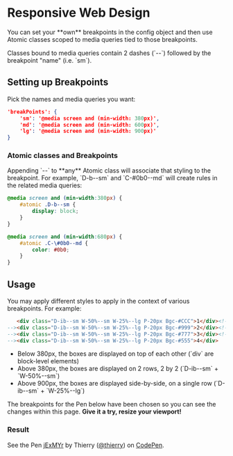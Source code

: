 # Responsive Web Design

<p>You can set your **own** breakpoints in the config object and then use Atomic classes scoped to media queries tied to those breakpoints.</p>

<p class="noteBox info">Classes bound to media queries contain 2 dashes (`--`) followed by the breakpoint &quot;name&quot; (i.e. `sm`).</p>

## Setting up Breakpoints

<p>Pick the names and media queries you want:</p>

```json
'breakPoints': {
    'sm': '@media screen and (min-width: 380px)',
    'md': '@media screen and (min-width: 600px)',
    'lg': '@media screen and (min-width: 900px)'
}
```

<h3>Atomic classes and Breakpoints</h3>

<p>Appending `--<breakpoint name>` to **any** Atomic class will associate that styling to the breakpoint. For example, `D-b--sm` and `C-#0b0--md` will create rules in the related media queries:</p>

```css
@media screen and (min-width:380px) {
    #atomic .D-b--sm {
        display: block;
    }
}

@media screen and (min-width:680px) {
    #atomic .C-\#0b0--md {
        color: #0b0;
    }
}
```

## Usage

<p>You may apply different styles to apply in the context of various breakpoints. For example:</p>

```html
   <div class="D-ib--sm W-50%--sm W-25%--lg P-20px Bgc-#CCC">1</div><!--
--><div class="D-ib--sm W-50%--sm W-25%--lg P-20px Bgc-#999">2</div><!--
--><div class="D-ib--sm W-50%--sm W-25%--lg P-20px Bgc-#777">3</div><!--
--><div class="D-ib--sm W-50%--sm W-25%--lg P-20px Bgc-#555">4</div>
```

<ul class="ul-list">
    <li>Below 380px, the boxes are displayed on top of each other (`div` are block-level elements)</li>
    <li>Above 380px, the boxes are displayed on 2 rows, 2 by 2 (`D-ib--sm` + `W-50%--sm`)</li>
    <li>Above 900px, the boxes are displayed side-by-side, on a single row (`D-ib--sm` + `W-25%--lg`)</li>
</ul>

<p class="noteBox info">The breakpoints for the Pen below have been chosen so you can see the changes within this page. <strong>Give it a try, resize your viewport!</strong></p>

<h3 class="penResult">Result</h3>

<p data-height="265" data-theme-id="12469" data-slug-hash="jExMYr" data-default-tab="result" data-user="thierry" class='codepen'>See the Pen <a href='http://codepen.io/thierry/pen/jExMYr/'>jExMYr</a> by Thierry (<a href='http://codepen.io/thierry'>@thierry</a>) on <a href='http://codepen.io'>CodePen</a>.</p>
